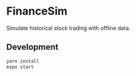 # FinanceSim
Simulate historical stock trading with offline data.

## Development

```bash
yarn install
expo start
```
